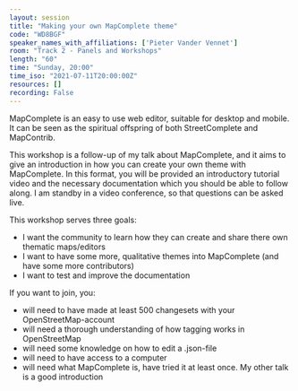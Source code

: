 ```yaml
---
layout: session
title: "Making your own MapComplete theme"
code: "WD8BGF"
speaker_names_with_affiliations: ['Pieter Vander Vennet']
room: "Track 2 - Panels and Workshops"
length: "60"
time: "Sunday, 20:00"
time_iso: "2021-07-11T20:00:00Z"
resources: []
recording: False
---
```

MapComplete is an easy to use web editor, suitable for desktop and mobile. It can be seen as the spiritual offspring of both StreetComplete and MapContrib.

This workshop is a follow-up of my talk about MapComplete, and it aims to give an introduction in how you can create your own theme with MapComplete. In this format, you will be provided an introductory tutorial video and the necessary documentation which you should be able to follow along. I am standby in a video conference, so that questions can be asked live.

This workshop serves three goals:
- I want the community to learn how they can create and share there own thematic maps/editors
- I want to have some more, qualitative themes into MapComplete (and have some more contributors)
- I want to test and improve the documentation

If you want to join, you:
- will need to have made at least 500 changesets with your OpenStreetMap-account
- will need a thorough understanding of how tagging works in OpenStreetMap
- will need some knowledge on how to edit a .json-file
- will need to have access to a computer
- will need what MapComplete is, have tried it at least once. My other talk is a good introduction

